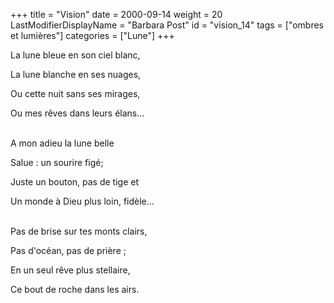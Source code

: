 +++
title = "Vision"
date = 2000-09-14
weight = 20
LastModifierDisplayName = "Barbara Post"
id = "vision_14"
tags = ["ombres et lumières"]
categories = ["Lune"]
+++

La lune bleue en son ciel blanc,

La lune blanche en ses nuages,

Ou cette nuit sans ses mirages,

Ou mes rêves dans leurs élans...

 \
A mon adieu la lune belle

Salue : un sourire figé;

Juste un bouton, pas de tige et

Un monde à Dieu plus loin, fidèle...

 \
Pas de brise sur tes monts clairs,

Pas d'océan, pas de prière ;

En un seul rêve plus stellaire,

Ce bout de roche dans les airs.
